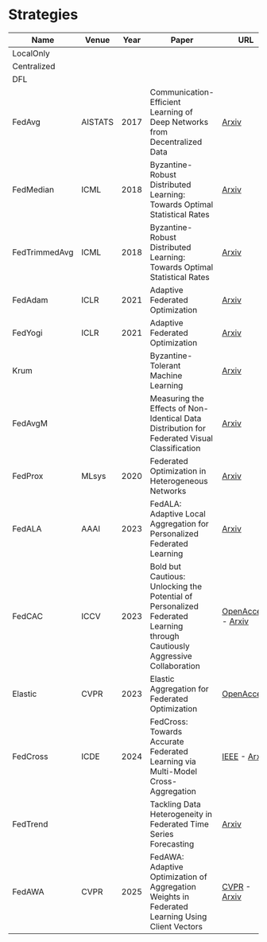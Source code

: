 # Strategies
| Name | Venue | Year | Paper | URL |
|------|-------|------| ----- | ----|
| LocalOnly | | | | | 
| Centralized | | | | |
| DFL | | | | |
| FedAvg | AISTATS | 2017 | Communication-Efficient Learning of Deep Networks from Decentralized Data | [Arxiv](https://arxiv.org/abs/1602.05629) |
| FedMedian | ICML | 2018 | Byzantine-Robust Distributed Learning: Towards Optimal Statistical Rates | [Arxiv](https://arxiv.org/abs/1803.01498) |
| FedTrimmedAvg | ICML | 2018 | Byzantine-Robust Distributed Learning: Towards Optimal Statistical Rates | [Arxiv](https://arxiv.org/abs/1803.01498) |
| FedAdam | ICLR | 2021 | Adaptive Federated Optimization | [Arxiv](https://arxiv.org/abs/2003.00295) |
| FedYogi | ICLR | 2021 | Adaptive Federated Optimization |  [Arxiv](https://arxiv.org/abs/2003.00295) |
| Krum | | | Byzantine-Tolerant Machine Learning | [Arxiv](https://arxiv.org/abs/1703.02757) |
| FedAvgM | | | Measuring the Effects of Non-Identical Data Distribution for Federated Visual Classification | [Arxiv](https://arxiv.org/abs/1909.06335) |
| FedProx | MLsys | 2020| Federated Optimization in Heterogeneous Networks | [Arxiv](https://arxiv.org/abs/1812.06127) |
| FedALA | AAAI | 2023 | FedALA: Adaptive Local Aggregation for Personalized Federated Learning | [Arxiv](https://arxiv.org/abs/2212.01197) |
| FedCAC | ICCV | 2023 | Bold but Cautious: Unlocking the Potential of Personalized Federated Learning through Cautiously Aggressive Collaboration | [OpenAccess](https://openaccess.thecvf.com/content/ICCV2023/html/Wu_Bold_but_Cautious_Unlocking_the_Potential_of_Personalized_Federated_Learning_ICCV_2023_paper.html) - [Arxiv](https://arxiv.org/abs/2309.11103) |
| Elastic | CVPR | 2023 | Elastic Aggregation for Federated Optimization | [OpenAccess](https://openaccess.thecvf.com/content/CVPR2023/html/Chen_Elastic_Aggregation_for_Federated_Optimization_CVPR_2023_paper.html) |
| FedCross | ICDE | 2024 | FedCross: Towards Accurate Federated Learning via Multi-Model Cross-Aggregation | [IEEE](https://ieeexplore.ieee.org/stamp/stamp.jsp?arnumber=10597740) - [Arxiv](https://arxiv.org/abs/2210.08285) |
| FedTrend |  |  | Tackling Data Heterogeneity in Federated Time Series Forecasting | [Arxiv](https://arxiv.org/abs/2411.15716) |
| FedAWA | CVPR | 2025 | FedAWA: Adaptive Optimization of Aggregation Weights in Federated Learning Using Client Vectors | [CVPR](https://cvpr.thecvf.com/virtual/2025/poster/33857) - [Arxiv](https://arxiv.org/abs/2503.15842) |
